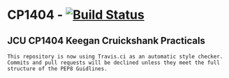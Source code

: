 # CP1404 - [![Build Status](https://travis-ci.com/Keegan-Cruickshank/CP1404.svg?branch=master)](https://travis-ci.com/Keegan-Cruickshank/CP1404)
JCU CP1404 Keegan Cruickshank Practicals
---
```This repository is now using Travis.ci as an automatic style checker. Commits and pull requests will be declined unless they meet the full structure of the PEP8 Guidlines.```
